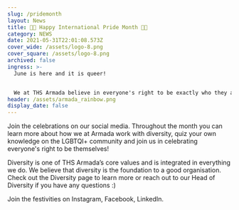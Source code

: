 ```yaml
---
slug: /pridemonth
layout: News
title: 🏳️‍🌈 Happy International Pride Month 🏳️‍🌈
category: NEWS
date: 2021-05-31T22:01:08.573Z
cover_wide: /assets/logo-8.png
cover_square: /assets/logo-8.png
archived: false
ingress: >-
  June is here and it is queer! 


  We at THS Armada believe in everyone's right to be exactly who they are. We will therefore celebrate International Pride Month all month long in order to commemorate the milestones reached as well as the ongoing fight for LGBTQI+ rights.
header: /assets/armada_rainbow.png
display_date: false
---
```

Join the celebrations on our social media. Throughout the month you can learn more about how we at Armada work with diversity, quiz your own knowledge on the LGBTQI+ community and join us in celebrating everyone's right to be themselves!

Diversity is one of THS Armada’s core values and is integrated in everything we do. We believe that diversity is the foundation to a good organisation. Check out the Diversity page to learn more or reach out to our Head of Diversity if you have any questions :)

Join the festivities on Instagram, Facebook, LinkedIn.